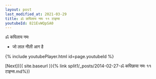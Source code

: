 ```yaml
---
layout: post
last_modified_at: 2021-03-29
title: ॐ कपिलाय नमः ११ टाइम्स
youtubeId: 821EvWQpSA0
---
```

 
 
 ॐ कपिलाय नमः  
 
 -  जो लाल नीली आग है 
 
  
 
  
 
 
 
 
 
 


{% include youtubePlayer.html id=page.youtubeId %}
 
[Next]({{ site.baseurl }}{% link  split1/_posts/2014-02-27-ॐ कपिछाया नमः ११ टाइम्स.md%})
 
